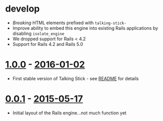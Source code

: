 # develop
* *Breaking* HTML elements prefixed with `talking-stick-`
* Improve ability to embed this engine into existing Rails applications by disabling `isolate_engine`
* We dropped support for Rails < 4.2
* Support for Rails 4.2 and Rails 5.0

# [1.0.0](https://github.com/mojolingo/talking_stick/compare/v0.0.1...v1.0.0) - [2016-01-02](https://rubygems.org/gems/talking_stick/versions/1.0.0)
* First stable version of Talking Stick - see [README](https://github.com/mojolingo/talking_stick/blob/v1.0.0/README.md) for details

# [0.0.1](https://github.com/mojolingo/talking_stick/releases/tag/v0.0.1) - [2015-05-17](https://rubygems.org/gems/talking_stick/versions/0.0.1)
* Initial layout of the Rails engine...not much function yet
